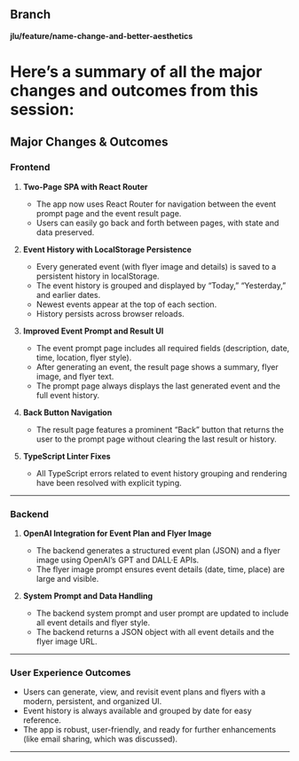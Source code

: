 ## Branch

**jlu/feature/name-change-and-better-aesthetics**

# Here’s a summary of all the major changes and outcomes from this session:



## **Major Changes & Outcomes**

### **Frontend**
1. **Two-Page SPA with React Router**
   - The app now uses React Router for navigation between the event prompt page and the event result page.
   - Users can easily go back and forth between pages, with state and data preserved.

2. **Event History with LocalStorage Persistence**
   - Every generated event (with flyer image and details) is saved to a persistent history in localStorage.
   - The event history is grouped and displayed by “Today,” “Yesterday,” and earlier dates.
   - Newest events appear at the top of each section.
   - History persists across browser reloads.

3. **Improved Event Prompt and Result UI**
   - The event prompt page includes all required fields (description, date, time, location, flyer style).
   - After generating an event, the result page shows a summary, flyer image, and flyer text.
   - The prompt page always displays the last generated event and the full event history.

4. **Back Button Navigation**
   - The result page features a prominent “Back” button that returns the user to the prompt page without clearing the last result or history.

5. **TypeScript Linter Fixes**
   - All TypeScript errors related to event history grouping and rendering have been resolved with explicit typing.

---

### **Backend**
1. **OpenAI Integration for Event Plan and Flyer Image**
   - The backend generates a structured event plan (JSON) and a flyer image using OpenAI’s GPT and DALL·E APIs.
   - The flyer image prompt ensures event details (date, time, place) are large and visible.

2. **System Prompt and Data Handling**
   - The backend system prompt and user prompt are updated to include all event details and flyer style.
   - The backend returns a JSON object with all event details and the flyer image URL.

---

### **User Experience Outcomes**
- Users can generate, view, and revisit event plans and flyers with a modern, persistent, and organized UI.
- Event history is always available and grouped by date for easy reference.
- The app is robust, user-friendly, and ready for further enhancements (like email sharing, which was discussed).

---
